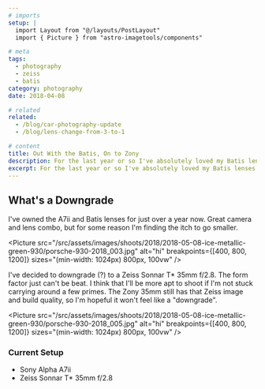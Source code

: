 ```yaml
---
# imports
setup: |
  import Layout from "@/layouts/PostLayout"
  import { Picture } from "astro-imagetools/components"

# meta
tags:
  - photography
  - zeiss
  - batis
category: photography
date: 2018-04-08

# related
related:
  - /blog/car-photography-update
  - /blog/lens-change-from-3-to-1

# content
title: Out With the Batis, On to Zony
description: For the last year or so I've absolutely loved my Batis lenses. However, I think it's time for a change to the Sony Zeiss
excerpt: For the last year or so I've absolutely loved my Batis lenses. However, I think it's time for a change to the Sony Zeiss. The whole point of going mirrorless was to keep size and weight down as much as possible. I'm really liking the design of the Sony Zeiss 35mm f/2.8. The Batis lenses aren't heavy per se, but they can't compare to the 35mm.
---
```


## What's a Downgrade

I've owned the A7ii and Batis lenses for just over a year now. Great camera and lens combo, but for some reason I'm finding the itch to go smaller.

<Picture
src="/src/assets/images/shoots/2018/2018-05-08-ice-metallic-green-930/porsche-930-2018_003.jpg"
alt="hi"
breakpoints={[400, 800, 1200]}
sizes="(min-width: 1024px) 800px, 100vw"
/>

I've decided to downgrade (?) to a Zeiss Sonnar T\* 35mm f/2.8. The form factor just can't be beat. I think that I'll be more apt to shoot if I'm not stuck carrying around a few primes. The Zony 35mm still has that Zeiss image and build quality, so I'm hopeful it won't feel like a "downgrade".

<Picture
src="/src/assets/images/shoots/2018/2018-05-08-ice-metallic-green-930/porsche-930-2018_005.jpg"
alt="hi"
breakpoints={[400, 800, 1200]}
sizes="(min-width: 1024px) 800px, 100vw"
/>

### Current Setup

- Sony Alpha A7ii
- Zeiss Sonnar T\* 35mm f/2.8
